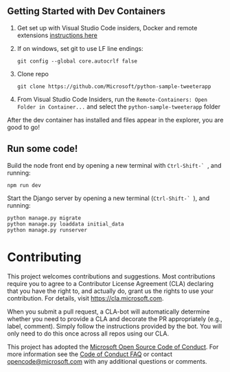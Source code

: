 
## Getting Started with Dev Containers

1. Get set up with Visual Studio Code insiders, Docker and remote extensions [instructions here](https://vscode-docs-remote.azurewebsites.net/docs/remote/remote-overview#_getting-started)

1. If on windows, set git to use LF line endings: 
    ```
    git config --global core.autocrlf false
    ```
1. Clone repo 
    ```
    git clone https://github.com/Microsoft/python-sample-tweeterapp
    ```
1. From Visual Studio Code Insiders, run the ```Remote-Containers: Open Folder in Container...``` and select the ```python-sample-tweeterapp``` folder

After the dev container has installed and files appear in the explorer, you are good to go!

## Run some code!


Build the node front end by opening a new terminal with ```Ctrl-Shift-` ```, and running:

```
npm run dev
```


Start the Django server by opening a new terminal (```Ctrl-Shift-` ```), and running:

```
python manage.py migrate
python manage.py loaddata initial_data
python manage.py runserver
```


# Contributing

This project welcomes contributions and suggestions.  Most contributions require you to agree to a
Contributor License Agreement (CLA) declaring that you have the right to, and actually do, grant us
the rights to use your contribution. For details, visit https://cla.microsoft.com.

When you submit a pull request, a CLA-bot will automatically determine whether you need to provide
a CLA and decorate the PR appropriately (e.g., label, comment). Simply follow the instructions
provided by the bot. You will only need to do this once across all repos using our CLA.

This project has adopted the [Microsoft Open Source Code of Conduct](https://opensource.microsoft.com/codeofconduct/).
For more information see the [Code of Conduct FAQ](https://opensource.microsoft.com/codeofconduct/faq/) or
contact [opencode@microsoft.com](mailto:opencode@microsoft.com) with any additional questions or comments.
